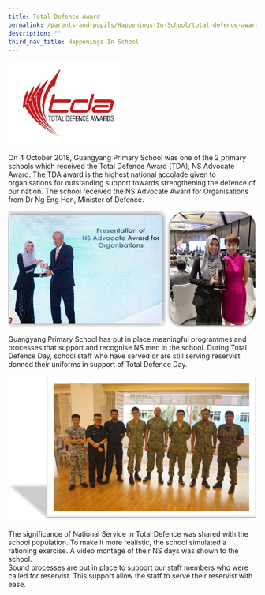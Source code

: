 ```yaml
---
title: Total Defence Award
permalink: /parents-and-pupils/Happenings-In-School/total-defence-award
description: ""
third_nav_title: Happenings In School
---
```

<img src="/images/tda.jpeg" 
     style="width:45%">
		 

On 4 October 2018, Guangyang Primary School was one of the 2 primary schools which received the Total Defence Award (TDA), NS Advocate Award. The TDA award is the highest national accolade given to organisations for outstanding support towards strengthening the defence of our nation. The school received the NS Advocate Award for Organisations from Dr Ng Eng Hen, Minister of Defence.

![](/images/tda_2018_01b.jpeg)

Guangyang Primary School has put in place meaningful programmes and processes that support and recognise NS men in the school. During Total Defence Day, school staff who have served or are still serving reservist donned their uniforms in support of Total Defence Day.

![](/images/tda_2018_02.jpeg)

The significance of National Service in Total Defence was shared with the school population. To make it more realistic, the school simulated a rationing exercise. A video montage of their NS days was shown to the school.  
Sound processes are put in place to support our staff members who were called for reservist. This support allow the staff to serve their reservist with ease.